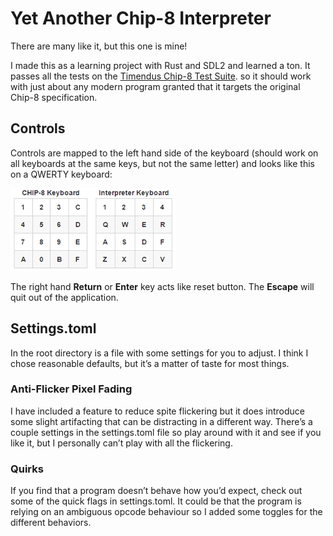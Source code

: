 # Yet Another Chip-8 Interpreter

There are many like it, but this one is mine!

I made this as a learning project with Rust and SDL2 and learned a ton. It passes all the tests on the [Timendus Chip-8 Test Suite](https://github.com/Timendus/chip8-test-suite).  so it should work with just about any modern program granted that it targets the original Chip-8 specification.

## Controls

Controls are mapped to the left hand side of the keyboard (should work on all keyboards at the same keys, but not the same letter) and looks like this on a QWERTY keyboard:

![chip-8-controls](./assets/chip-8-controls.png)

The right hand **Return** or **Enter** key acts like reset button. The **Escape** will quit out of the application.

## Settings.toml

In the root directory is a file with some settings for you to adjust. I think I chose reasonable defaults, but it’s a matter of taste for most things.

### Anti-Flicker Pixel Fading

I have included a feature to reduce spite flickering but it does introduce some slight artifacting that can be distracting in a different way. There’s a couple settings in the settings.toml file so play around with it and see if you like it, but I personally can’t play with all the flickering.

### Quirks

If you find that a program doesn’t behave how you’d expect, check out some of the quick flags in settings.toml. It could be that the program is relying on an ambiguous opcode behaviour so I added some toggles for the different behaviors.
